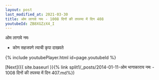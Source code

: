 ```yaml
---
layout: post
last_modified_at: 2021-03-30
title: ओम लागावे नमः - 1008 दिनों की तपस्या में दिन 408
youtubeId: ZB8XGZzX4_I
---
```

 
 
 ओम लागावे नमः  
 
 -  कोण सहजपणे त्याची कृपा दाखवते 
 
  
 
  
 
 
 
 
 
 


{% include youtubePlayer.html id=page.youtubeId %}
 
[Next]({{ site.baseurl }}{% link  split1/_posts/2014-01-11-ओम भागाकाराय नमः - 1008 दिनों की तपस्या में दिन 407.md%})
 

